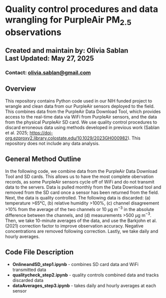 # Quality control procedures and data wrangling for PurpleAir PM<sub>2.5</sub> observations 
## Created and maintain by: Olivia Sablan <br> Last Updated: May 27, 2025 <br>
### Contact: olivia.sablan@gmail.com

## Overview
This repository contains Python code used in our NIH funded project to wrangle and clean data from our PurpleAir sensors deployed to the field. This combines data from the PurpleAir Data Download Tool, which provides access to the real-time data via WiFi from PurpleAir sensors, and the data from the physical PurpleAir SD card. We use quality control procedures to discard erroneous data using methods developed in previous work (Sablan et al. 2025; https://doi-org.ezproxy2.library.colostate.edu/10.1029/2023GH000982). This repository does not include any data analysis.

## General Method Outline
In the following code, we combine data from the PurpleAir Data Download Tool and SD cards. This allows us to have the most complete obervation records, as some PurpleAir sensors cycle off of WiFi and do not transmit data to the servers. Data is pulled monthly from the Data Download tool and removed from the SD card once a sensor has been returned from the field. Next, the data is quality controlled. The following data is discarded: (a) temperature >65°C, (b) relative humidity >100%, (c) channel disagreement >10% from the average of the two channels or 10 μg m<sup>−3</sup> in the absolute difference between the channels, and (d) measurements >500 μg m<sup>−3</sup>. Then, we take 10-minute averages of the data, and use the Barkjohn et al. (2021) correction factor to improve observation accuracy. Negative concentrations are removed following correction. Lastly, we take daily and hourly averages.

## Code File Description 
-  **OnlineandSD_step1.ipynb** - combines SD card data and WiFi transmitted data
-  **qualitycheck_step2.ipynb** - quality controls combined data and tracks discarded data
-  **dataAverages_step3.ipynb** - takes daily and hourly averages at each sensor

